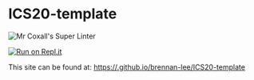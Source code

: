 # ICS20-template

![Mr Coxall's Super Linter](https://github.com/brennan-lee/ICS20-template/workflows/Mr%20Coxall's%20Super%20Linter/badge.svg)

[![Run on Repl.it](https://repl.it/badge/github/brennan-lee/ICS20-template)](https://repl.it/github/brennan-lee/ICS20-template)

This site can be found at: [https://.github.io/brennan-lee/ICS20-template](https://brennan-lee.github.io/ICS20-template)